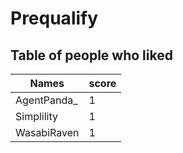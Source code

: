 # Prequalify
## Table of people who liked
Names | score
--- | ---
AgentPanda_ | 1
Simplility | 1
WasabiRaven | 1
